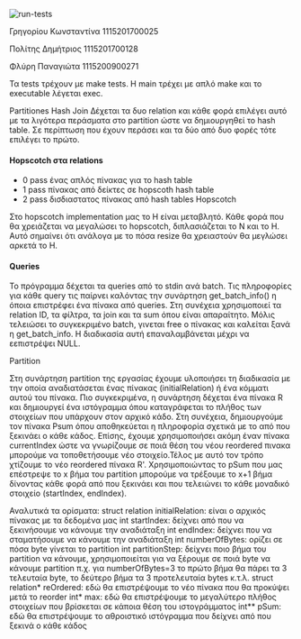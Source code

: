 ![run-tests](../../workflows/run-tests/badge.svg)

Γρηγορίου Κωνσταντίνα 1115201700025

Πολίτης Δημήτριος 1115201700128

Φλύρη Παναγιώτα 1115200900271



Τα tests τρέχουν με make tests. Η main τρέχει με απλό make και το executable λέγεται exec.

Partitiones Hash Join
Δέχεται τα δυο relation και κάθε φορά επιλέγει αυτό με τα λιγότερα περάσματα στο partition ώστε να δημιουργηθεί το hash table. Σε περίπτωση που έχουν περάσει και τα δύο από δυο φορές τότε επιλέγει το πρώτο.

#### Hopscotch στα relations
- 0 pass
  ένας απλός πίνακας για το hash table
- 1 pass
  πίνακας από δείκτες σε hopscoth hash table 
- 2 pass 
  δισδιαστατος πίνακας από hash tables
Hopscotch

Στο hopscotch implementation μας το H είναι μεταβλητό. Κάθε φορά που θα χρειάζεται να μεγαλώσει το hopscotch, διπλασιάζεται το Ν και το Η. Αυτό σημαίνει ότι ανάλογα με το πόσα resize θα χρειαστούν θα μεγλώσει αρκετά το H.

#### Queries

Το πρόγραμμα δέχεται τα queries από το stdin ανά batch. Τις πληροφορίες για κάθε query τις παίρνει καλόντας την συνάρτηση get_batch_info() η όποια επιστρέφει ένα πίνακα από queries. Στη συνέχεια χρησιμοποιεί τα relation ID, τα φίλτρα, τα join και τα sum όπου είναι απαραίτητο. Μόλις τελειώσει το συγκεκριμένο batch, γινεται free ο πίνακας και καλείται ξανά η get_batch_info. Η διαδικασία αυτή επαναλαμβάνεται μέχρι να εεπιστρέψει NULL.





Partition 

Στη συνάρτηση partition της εργασίας έχουμε υλοποιήσει τη διαδικασία με την οποία αναδιατάσεται ένας πίνακας (initialRelation) ή ένα κόμματι αυτού του πίνακα. Πιο συγκεκριμένα, η συνάρτηση δέχεται ένα πίνακα R και δημιουργεί ένα ιστόγραμμα όπου καταγράφεται το πλήθος των στοιχείων που υπάρχουν στον αρχικό κάδο. Στη συνέχεια, δημιουργούμε τον πίνακα Psum όπου αποθηκεύεται η πληροφορία σχετικά με το από που ξεκινάει ο κάθε κάδος. Επίσης, έχουμε χρησιμοποιήσει ακόμη έναν πίνακα currentIndex ώστε να γνωρίζουμε σε ποιά θέση του νέου reordered πινακα μπορούμε να τοποθετήσουμε νέο στοιχείο.Τέλος με αυτό τον τρόπο χτίζουμε το νέο reordered πίνακα R'.
Χρησιμοποιώντας το pSum που μας επέστρεψε το x βήμα του partition μπορούμε να τρέξουμε το x+1 βήμα δίνοντας κάθε φορά από που ξεκινάει και που τελειώνει το κάθε μοναδικό στοιχείο (startIndex, endIndex).

Αναλυτικά τα ορίσματα:
struct relation initialRelation: είναι ο αρχικός πίνακας με τα δεδομένα μας
int startIndex: δείχνει από που να ξεκινήσουμε να κάνουμε την αναδιάταξη
int endIndex: δείχνει που να σταματήσουμε να κάνουμε την αναδιάταξη
int numberOfBytes: ορίζει σε πόσα byte γίνεται το partition 
int partitionStep: δείχνει ποιο βήμα του partition να κάνουμε, χρησιμοποιείται για να ξέρουμε σε ποιά byte να κάνουμε partition π.χ. για numberOfBytes=3 το πρώτο βήμα θα πάρει τα 3 τελευταία byte, το δεύτερο βήμα τα 3 προτελευταία bytes κ.τ.λ.
struct relation* reOrdered: εδώ θα επιστρέψουμε το νέο πίνακα που θα προκύψει μετά το reorder
int* max: εδώ θα επιστρέψουμε το μεγαλύτερο πλήθος στοιχείων που βρίσκεται σε κάποια θέση του ιστογράμματος
int** pSum: εδώ θα επιστρέψουμε το αθροιστικό ιστόγραμμα που δείχνει από που ξεκινά ο κάθε κάδος
